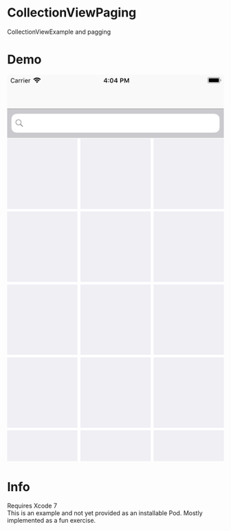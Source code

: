 # CollectionViewPaging
CollectionViewExample and pagging

# Demo
![Demo](https://github.com/metawin99/CollectionViewPaging/blob/master/Simulator%20Screen%20Shot%20-%20iPhone%208%20Plus%20-%202018-09-20%20at%2016.04.53.png)

# Info
Requires Xcode 7<br />
This is an example and not yet provided as an installable Pod. Mostly implemented as a fun exercise.<br />
